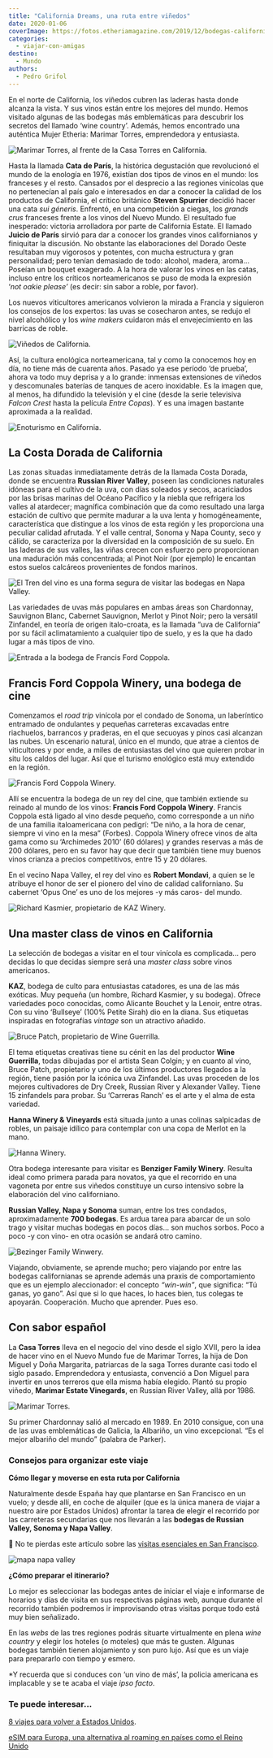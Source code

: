 ```yaml
---
title: "California Dreams, una ruta entre viñedos"
date: 2020-01-06
coverImage: https://fotos.etheriamagazine.com/2019/12/bodegas-california-Francis-Ford-Coppola-Winery.jpg
categories: 
  - viajar-con-amigas
destino: 
  - Mundo
authors: 
  - Pedro Grifol
---
```


En el norte de California, los viñedos cubren las laderas hasta donde alcanza la vista. 
Y sus vinos están entre los mejores del mundo. Hemos visitado algunas de las bodegas más 
emblemáticas para descubrir los secretos del llamado ‘wine country’. Además, hemos 
encontrado una auténtica Mujer Etheria: Marimar Torres, emprendedora y entusiasta. 

![Marimar Torres, al frente de la Casa Torres en California.](https://fotos.etheriamagazine.com/2019/12/Marimar-Torres-bodega-california.jpg "Marimar Torres, al frente de la Casa Torres en California. © P. Grifol")

Hasta la llamada **Cata de París**, la histórica degustación que revolucionó el mundo de 
la enología en 1976, existían dos tipos de vinos en el mundo: los franceses y el resto. 
Cansados por el desprecio a las regiones vinícolas que no pertenecían al país galo e 
interesados en dar a conocer la calidad de los productos de California, el crítico 
británico **Steven Spurrier** decidió hacer una cata _sui géneris_. Enfrentó, en una 
competición a ciegas, los _grands crus_ franceses frente a los vinos del Nuevo Mundo. El 
resultado fue inesperado: victoria arrolladora por parte de California Estate. El 
llamado **Juicio de París** sirvió para dar a conocer los grandes vinos californianos y 
finiquitar la discusión. No obstante las elaboraciones del Dorado Oeste resultaban muy 
vigorosos y potentes, con mucha estructura y gran personalidad; pero tenían demasiado de 
todo: alcohol, madera, aroma… Poseían un bouquet exagerado. A la hora de valorar los 
vinos en las catas, incluso entre los críticos norteamericanos se puso de moda la 
expresión ‘_not oakie please’_ (es decir: sin sabor a roble, por favor). 

Los nuevos viticultores americanos volvieron la mirada a Francia y siguieron los 
consejos de los expertos: las uvas se cosecharon antes, se redujo el nivel alcohólico y 
los _wine makers_ cuidaron más el envejecimiento en las barricas de roble. 

![Viñedos de California.](https://fotos.etheriamagazine.com/2019/12/ruta-vinos-california.jpg "Viñedos de California. ©P.Grifol")

Así, la cultura enológica norteamericana, tal y como la conocemos hoy en día, no tiene 
más de cuarenta años. Pasado ya ese período ‘de prueba’, ahora va todo muy deprisa y a 
lo grande: inmensas extensiones de viñedos y descomunales baterías de tanques de acero 
inoxidable. Es la imagen que, al menos, ha difundido la televisión y el cine (desde la 
serie televisiva _Falcon Crest_ hasta la película _Entre Copas_). Y es una imagen 
bastante aproximada a la realidad. 

![Enoturismo en California.](https://fotos.etheriamagazine.com/2019/12/bodegas-california-Francis-Ford-Coppola-Winery.jpg "Enoturismo en California. © Pedro Grifol")

## La Costa Dorada de California

Las zonas situadas inmediatamente detrás de la llamada Costa Dorada, donde se encuentra 
**Russian River Valley**, poseen las condiciones naturales idóneas para el cultivo de la 
uva, con días soleados y secos, acariciados por las brisas marinas del Océano Pacífico y 
la niebla que refrigera los valles al atardecer; magnífica combinación que da como 
resultado una larga estación de cultivo que permite madurar a la uva lenta y 
homogéneamente, característica que distingue a los vinos de esta región y les 
proporciona una peculiar calidad afrutada. Y el valle central, Sonoma y Napa County, 
seco y cálido, se caracteriza por la diversidad en la composición de su suelo. En las 
laderas de sus valles, las viñas crecen con esfuerzo pero proporcionan una maduración 
más concentrada; al Pinot Noir (por ejemplo) le encantan estos suelos calcáreos 
provenientes de fondos marinos. 

![El Tren del vino es una forma segura de visitar las bodegas en Napa Valley.](https://fotos.etheriamagazine.com/2019/12/tren-vino-napa-valley.jpg "El Tren del vino es una forma segura de visitar las bodegas en Napa Valley. © P. Grifol")

Las variedades de uvas más populares en ambas áreas son Chardonnay, Sauvignon Blanc, 
Cabernet Sauvignon, Merlot y Pinot Noir; pero la versátil Zinfandel, en teoría de origen 
italo-croata, es la llamada “uva de California” por su fácil aclimatamiento a cualquier 
tipo de suelo, y es la que ha dado lugar a más tipos de vino. 

![Entrada a la bodega de Francis Ford Coppola.](https://fotos.etheriamagazine.com/2019/12/vinos-california-Francis-Ford-Coppola-Winery-2.jpg "Entrada a la bodega de Francis Ford Coppola. © P.Grifol")

## Francis Ford Coppola Winery, una bodega de cine

Comenzamos el _road trip_ vinícola por el condado de Sonoma, un laberíntico entramado de 
ondulantes y pequeñas carreteras excavadas entre riachuelos, barrancos y praderas, en el 
que secuoyas y pinos casi alcanzan las nubes. Un escenario natural, único en el mundo, 
que atrae a cientos de viticultores y por ende, a miles de entusiastas del vino que 
quieren probar in situ los caldos del lugar. Así que el turismo enológico está muy 
extendido en la región. 

![Francis Ford Coppola Winery.](https://fotos.etheriamagazine.com/2019/12/Francis-Ford-Coppola-Winery.jpg "Francis Ford Coppola Winery. © P. Grifol")

Allí se encuentra la bodega de un rey del cine, que también extiende su reinado al mundo 
de los vinos: **Francis Ford Coppola Winery**. Francis Coppola está ligado al vino desde 
pequeño, como corresponde a un niño de una familia italoamericana con pedigrí: “De niño, 
a la hora de cenar, siempre vi vino en la mesa” (Forbes). Coppola Winery ofrece vinos de 
alta gama como su ‘Archimedes 2010’ (60 dólares) y grandes reservas a más de 200 
dólares, pero en su favor hay que decir que también tiene muy buenos vinos crianza a 
precios competitivos, entre 15 y 20 dólares. 

En el vecino Napa Valley, el rey del vino es **Robert Mondavi**, a quien se le atribuye 
el honor de ser el pionero del vino de calidad californiano. Su cabernet ‘Opus One’ es 
uno de los mejores -y más caros- del mundo. 

![Richard Kasmier, propietario de KAZ Winery.](https://fotos.etheriamagazine.com/2019/12/california-enoturismo-richard-Kasmier-KAZ-Winery.jpg "Richard Kasmier, propietario de KAZ Winery. © P.Grifol")

## Una master class de vinos en California

La selección de bodegas a visitar en el tour vinícola es complicada… pero decidas lo que 
decidas siempre será una _master class_ sobre vinos americanos. 

**KAZ**, bodega de culto para entusiastas catadores, es una de las más exóticas. Muy 
pequeña (un hombre, Richard Kasmier, y su bodega). Ofrece variedades poco conocidas, 
como Alicante Bouchet y la Lenoir, entre otras. Con su vino ‘Bullseye’ (100% Petite 
Sirah) dio en la diana. Sus etiquetas inspiradas en fotografías _vintage_ son un 
atractivo añadido. 

![Bruce Patch, propietario de Wine Guerrilla.](https://fotos.etheriamagazine.com/2019/12/california-enoturismo-Bruce-Patch-Wine-Guerrilla.jpg "Bruce Patch, propietario de Wine Guerrilla. © P. Grifol")

El tema etiquetas creativas tiene su cénit en las del productor **Wine Guerrilla**, 
todas dibujadas por el artista Sean Colgin; y en cuanto al vino, Bruce Patch, 
propietario y uno de los últimos productores llegados a la región, tiene pasión por la 
icónica uva Zinfandel. Las uvas proceden de los mejores cultivadores de Dry Creek, 
Russian River y Alexander Valley. Tiene 15 zinfandels para probar. Su ‘Carreras Ranch’ 
es el arte y el alma de esta variedad. 

**Hanna Winery & Vineyards** está situada junto a unas colinas salpicadas de robles, un 
paisaje idílico para contemplar con una copa de Merlot en la mano. 

![Hanna Winery.](https://fotos.etheriamagazine.com/2019/12/vinos-california-Hanna-Winery.jpg "Hanna Winery. © P.Grifol")

Otra bodega interesante para visitar es **Benziger Family Winery**. Resulta ideal como 
primera parada para novatos, ya que el recorrido en una vagoneta por entre sus viñedos 
constituye un curso intensivo sobre la elaboración del vino californiano. 

**Russian Valley, Napa y Sonoma** suman, entre los tres condados, aproximadamente **700 
bodegas**. Es ardua tarea para abarcar de un solo trago y visitar muchas bodegas en 
pocos días… son muchos sorbos. Poco a poco -y con vino- en otra ocasión se andará otro 
camino. 

![Bezinger Family Winwery.](https://fotos.etheriamagazine.com/2019/12/vinos-california-Bezinger-Family-Winery.jpg "Bezinger Family Winwery. © P.Grifol")

Viajando, obviamente, se aprende mucho; pero viajando por entre las bodegas 
californianas se aprende además una praxis de comportamiento que es un ejemplo 
aleccionador: el concepto _“win-win”_, que significa: “Tú ganas, yo gano”. Así que si lo 
que haces, lo haces bien, tus colegas te apoyarán. Cooperación. Mucho que aprender. Pues 
eso. 

## Con sabor español

La **Casa Torres** lleva en el negocio del vino desde el siglo XVII, pero la idea de 
hacer vino en el Nuevo Mundo fue de Marimar Torres, la hija de Don Miguel y Doña 
Margarita, patriarcas de la saga Torres durante casi todo el siglo pasado. Emprendedora 
y entusiasta, convenció a Don Miguel para invertir en unos terreros que ella misma había 
elegido. Plantó su propio viñedo, **Marimar Estate Vinegards**, en Russian River Valley, 
allá por 1986. 

![Marimar Torres.](https://fotos.etheriamagazine.com/2019/12/california-bodegas-Marimar-Torres.jpg "Marimar Torres. © P.Grifol")

Su primer Chardonnay salió al mercado en 1989. En 2010 consigue, con una de las uvas 
emblemáticas de Galicia, la Albariño, un vino excepcional. “Es el mejor albariño del 
mundo” (palabra de Parker). 

### Consejos para organizar este viaje

**Cómo llegar y moverse en esta ruta por California** 

Naturalmente desde España hay que plantarse en San Francisco en un vuelo; y desde allí, 
en coche de alquiler (que es la única manera de viajar a nuestro aire por Estados 
Unidos) afrontar la tarea de elegir el recorrido por las carreteras secundarias que nos 
llevarán a las **bodegas de Russian Valley, Sonoma y Napa Valley**. 

📌 No te pierdas este artículo sobre las [visitas esenciales en San 
Francisco](http://etheriamagazine.com/2018/07/12/10-visitas-imprescindibles-en-san-francisco/). 

![mapa napa valley](https://fotos.etheriamagazine.com/2019/12/mapa-california-Napa-Valley.jpg "Mapa de la zona enoturística. @P.Grifol")

**¿Cómo preparar el itinerario?** 

Lo mejor es seleccionar las bodegas antes de iniciar el viaje e informarse de horarios y 
días de visita en sus respectivas páginas web, aunque durante el recorrido también 
podremos ir improvisando otras visitas porque todo está muy bien señalizado. 

En las _webs_ de las tres regiones podrás situarte virtualmente en plena _wine country_ 
y elegir los hoteles (o moteles) que más te gusten. Algunas bodegas también tienen 
alojamiento y son puro lujo. Así que es un viaje para prepararlo con tiempo y esmero. 

\*Y recuerda que si conduces con ‘un vino de más’, la policia americana es implacable y 
se te acaba el viaje _ipso facto_. 

### Te puede interesar...

[8 viajes para volver a Estados 
Unidos](https://etheriamagazine.com/2021/11/03/viajes-a-estados-unidos/). 

[eSIM para Europa, una alternativa al roaming en países como el Reino 
Unido](https://etheriamagazine.com/2022/08/02/esim-europa-no-comunitaria/)
